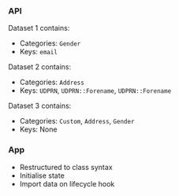 ### API

Dataset 1 contains:
  - Categories: `Gender`
  - Keys: `email`

Dataset 2 contains:
  - Categories: `Address`
  - Keys: `UDPRN`, `UDPRN::Forename`, `UDPRN::Forename`

Dataset 3 contains:
  - Categories: `Custom`, `Address`, `Gender`
  - Keys: None


### App

- Restructured to class syntax
- Initialise state
- Import data on lifecycle hook